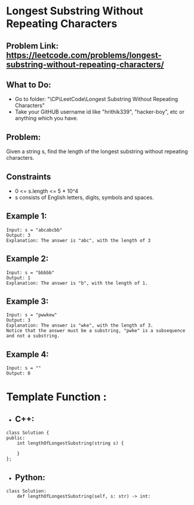 # Longest Substring Without Repeating Characters
## Problem Link: https://leetcode.com/problems/longest-substring-without-repeating-characters/
## What to Do:
 - Go to folder:   "\CP\LeetCode\Longest Substring Without Repeating Characters"
 - Take your GitHUB username id like "hrithik339", "hacker-boy", etc or anything which you have.

## Problem:
Given a string s, find the length of the longest substring without repeating characters.

## Constraints
 - 0 <= s.length <= 5 * 10^4
 - s consists of English letters, digits, symbols and spaces.

## Example 1:
```
Input: s = "abcabcbb"
Output: 3
Explanation: The answer is "abc", with the length of 3

```
## Example 2:
 ```
Input: s = "bbbbb"
Output: 1
Explanation: The answer is "b", with the length of 1.
```

## Example 3:
```
Input: s = "pwwkew"
Output: 3
Explanation: The answer is "wke", with the length of 3.
Notice that the answer must be a substring, "pwke" is a subsequence and not a substring.
```

## Example 4:
```
Input: s = ""
Output: 0
```
# Template Function : 

- ## C++:
```
class Solution {
public:
    int lengthOfLongestSubstring(string s) {
        
    }
};
```
- ## Python:
```
class Solution:
    def lengthOfLongestSubstring(self, s: str) -> int:
```
